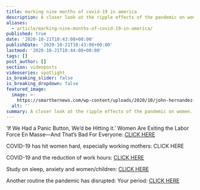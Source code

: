 ```yaml
---
title: marking nine months of covid-19 in america
description: A closer look at the ripple effects of the pandemic on women.
aliases:
  - article/marking-nine-months-of-covid-19-in-america/
published: true
date: '2020-10-21T10:43:08+00:00'
publishDate: '2020-10-21T10:43:08+00:00'
lastmod: '2020-10-21T10:44:08+00:00'
tags: []
post_author: []
section: videoposts
videoseries: spotlight
is_breaking_slider: false
is_breaking_dropdown: false
featured_image:
  image: >-
    https://smarthernews.com/wp-content/uploads/2020/10/john-hernandez-QvGrVbbOB6M-unsplash-1024x683.jpg
  alt: ''
summary: A closer look at the ripple effects of the pandemic on women.
---
```

‘If We Had a Panic Button, We’d be Hitting it.’ Women Are Exiting the Labor Force En Masse—And That’s Bad For Everyone: [CLICK HERE](\"https://time.com/5900583/women-workforce-economy-covid/\")

COVID-19 has hit women hard, especially working mothers: CLICK HERE

COVID-19 and the reduction of work hours: [CLICK HERE](\"https://onlinelibrary.wiley.com/doi/full/10.1111/gwao.12506\")

Study on sleep, anxiety and women/children: [CLICK HERE](\"https://onlinelibrary.wiley.com/doi/10.1111/jsr.13201\")

Another routine the pandemic has disrupted: Your period: [CLICK HERE](\"https://www.washingtonpost.com/lifestyle/wellness/coronavirus-period-menstruation-disruption/2020/08/21/0966b79a-e332-11ea-b69b-64f7b0477ed4_story.html\")